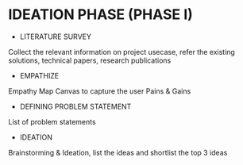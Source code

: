 # IDEATION PHASE (PHASE I)

 -  LITERATURE SURVEY
           
Collect the relevant information on project usecase, refer the
existing solutions, technical papers, research publications

- EMPATHIZE

Empathy Map Canvas to capture the user Pains &
Gains

- DEFINING PROBLEM STATEMENT

List of problem statements

- IDEATION 

Brainstorming & Ideation, list the ideas and
shortlist the top 3 ideas
